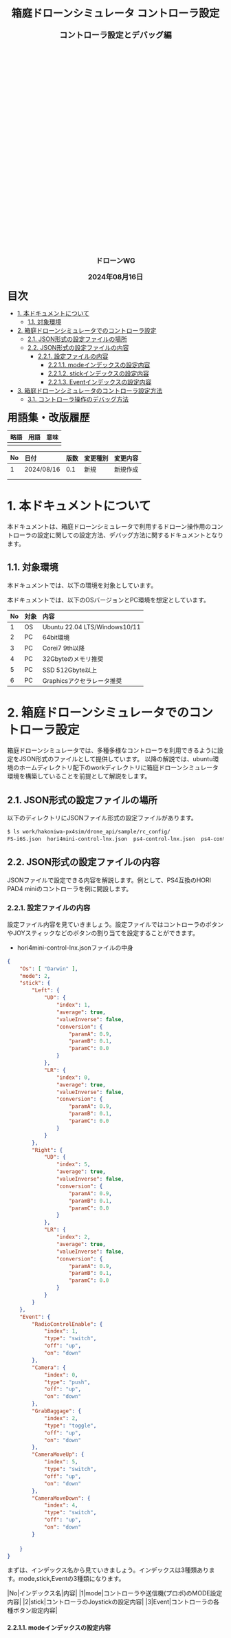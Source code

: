 <div class="box-title">
    <p>
    <div style="font-size:18pt;font-weight:bold;text-align:center;margin-top:150px"><span class="title">箱庭ドローンシミュレータ コントローラ設定</span></div>
    </p>
    <p>
    <div style="font-size:14pt;font-weight:bold;text-align:center;margin-top:20px"><span class="sub-title">コントローラ設定とデバッグ編</span></div>
    </p>
    <p>
    <div style="font-size:12pt;font-weight:bold;text-align:center;margin-top:500px"><span class="author">ドローンWG</span></div>
    </p>
    <p>
    <div style="font-size:12pt;font-weight:bold;text-align:center;margin-top:10px"><span class="date">2024年08月16日</span></div>
    </p>
</div>

<!-- 改ページ -->
<div style="page-break-before:always"></div>

<div style="font-size:18pt;font-weight:bold;text-align:left;"><span class="contents">目次</span></div>
<!-- TOC -->

- [1. 本ドキュメントについて](#1-本ドキュメントについて)
  - [1.1. 対象環境](#11-対象環境)
- [2. 箱庭ドローンシミュレータでのコントローラ設定](#2-箱庭ドローンシミュレータでのコントローラ設定)
  - [2.1. JSON形式の設定ファイルの場所](#21-json形式の設定ファイルの場所)
  - [2.2. JSON形式の設定ファイルの内容](#22-json形式の設定ファイルの内容)
    - [2.2.1. 設定ファイルの内容](#221-設定ファイルの内容)
      - [2.2.1.1. modeインデックスの設定内容](#2211-modeインデックスの設定内容)
      - [2.2.1.2. stickインデックスの設定内容](#2212-stickインデックスの設定内容)
      - [2.2.1.3. Eventインデックスの設定内容](#2213-eventインデックスの設定内容)
- [3. 箱庭ドローンシミュレータのコントローラ設定方法](#3-箱庭ドローンシミュレータのコントローラ設定方法)
  - [3.1. コントローラ操作のデバッグ方法](#31-コントローラ操作のデバッグ方法)

<!-- /TOC -->
<!-- 改ページ -->
<div style="page-break-before:always"></div>


<div style="font-size:18pt;font-weight:bold;text-align:left;"><span class="contents">用語集・改版履歴</span></div>


|略語|用語|意味|
|:---|:---|:---|
||||


|No|日付|版数|変更種別|変更内容|
|:---|:---|:---|:---|:---|
|1|2024/08/16|0.1|新規|新規作成|
||||||
|||

<!-- 改ページ -->
<div style="page-break-before:always"></div>

# 1. 本ドキュメントについて

本ドキュメントは、箱庭ドローンシミュレータで利用するドローン操作用のコントローラの設定に関しての設定方法、デバッグ方法に関するドキュメントとなります。


## 1.1. 対象環境

本ドキュメントでは、以下の環境を対象としています。

本ドキュメントでは、以下のOSバージョンとPC環境を想定としています。

|No|対象|内容|
|:---|:---|:---|
|1|OS|Ubuntu 22.04 LTS/Windows10/11|
|2|PC|64bit環境|
|3|PC|Corei7 9th以降|
|4|PC|32Gbyteのメモリ推奨|
|5|PC|SSD 512Gbyte以上|
|6|PC|Graphicsアクセラレータ推奨|

# 2. 箱庭ドローンシミュレータでのコントローラ設定

箱庭ドローンシミュレータでは、多種多様なコントローラを利用できるように設定をJSON形式のファイルとして提供しています。
以降の解説では、ubuntu環境のホームディレクトリ配下のworkディレクトリに箱庭ドローンシミュレータ環境を構築していることを前提として解説をします。

## 2.1. JSON形式の設定ファイルの場所

以下のディレクトリにJSONファイル形式の設定ファイルがあります。

```bash
$ ls work/hakoniwa-px4sim/drone_api/sample/rc_config/
FS-i6S.json  hori4mini-control-lnx.json  ps4-control-lnx.json  ps4-control.json
```

## 2.2. JSON形式の設定ファイルの内容

JSONファイルで設定できる内容を解説します。例として、PS4互換のHORI PAD4 miniのコントローラを例に開設します。

### 2.2.1. 設定ファイルの内容

設定ファイル内容を見ていきましょう。設定ファイルではコントローラのボタンやJOYスティックなどのボタンの割り当てを設定することができます。

- hori4mini-control-lnx.jsonファイルの中身

```JSON
{
    "Os": [ "Darwin" ],
    "mode": 2,
    "stick": {
        "Left": {
            "UD": {
                "index": 1,
                "average": true,
                "valueInverse": false,
                "conversion": {
                    "paramA": 0.9,
                    "paramB": 0.1,
                    "paramC": 0.0
                }
            },
            "LR": {
                "index": 0,
                "average": true,
                "valueInverse": false,
                "conversion": {
                    "paramA": 0.9,
                    "paramB": 0.1,
                    "paramC": 0.0
                }
            }
        },
        "Right": {
            "UD": {
                "index": 5,
                "average": true,
                "valueInverse": false,
                "conversion": {
                    "paramA": 0.9,
                    "paramB": 0.1,
                    "paramC": 0.0
                }
            },
            "LR": {
                "index": 2,
                "average": true,
                "valueInverse": false,
                "conversion": {
                    "paramA": 0.9,
                    "paramB": 0.1,
                    "paramC": 0.0
                }
            }
        }
    },
    "Event": {
        "RadioControlEnable": {
            "index": 1,
            "type": "switch",
            "off": "up",
            "on": "down"
        },
        "Camera": {
            "index": 0,
            "type": "push",
            "off": "up",
            "on": "down"
        },
        "GrabBaggage": {
            "index": 2,
            "type": "toggle",
            "off": "up",
            "on": "down"
        },
        "CameraMoveUp": {
            "index": 5,
            "type": "switch",
            "off": "up",
            "on": "down"
        },
        "CameraMoveDown": {
            "index": 4,
            "type": "switch",
            "off": "up",
            "on": "down"
        }

    }
}
```

まずは、インデックス名から見ていきましょう。インデックスは3種類あります。mode,stick,Eventの3種類になります。

|No|インデックス名|内容|
|1|mode|コントローラや送信機(プロポ)のMODE設定内容|
|2|stick|コントローラのJoystickの設定内容|
|3|Event|コントローラの各種ボタン設定内容|

#### 2.2.1.1. modeインデックスの設定内容

modeタグは、コントローラや送信機(プロポ)のMODE設定になります。モードの設定イメージは、下記の画像のイメージになります。

![コントローラのMODE設定](./rcdebug/rcdebug1.png)

設定値は以下のようになります。

|No|設定値|内容|
|:---|:---|:---|
|1|1|モード1の設定|
|2|2|モード2の設定|

#### 2.2.1.2. stickインデックスの設定内容

stickインデックスは、コントローラのJoystick部分の上下左右の設定になります。

![コントローラのJoystick設定1](./rcdebug/rcdebug2.png)

stickのインデックスは、Left(左),Right(右)があり、Left(左),Right(右)それぞれにUD(上下),LR(左右)のインデックスが設定内容としてあります。


![コントローラのJoystick設定2](./rcdebug/rcdebug3.png)


Left(左),Right(右)のUD(上下),LR(左右)のそれぞれに以下の設定値があります。

|No|設定項目|設定値|内容|
|:---|:---|:---|:---|
|1|index|0～5の間の値|Joystickを動かしたときのコントローラから送られるインデックス番号|
|2|average|true/false|Joystickを動かしたときの平均値を計算することの設定|
|3|valueInverse|true/false|Joystickを動かしたときの値の反転をする設定|
|4|conversion|0.0～0.9の間の値|ParamA～ParamCがある。Joystickを動かしたときの調整パラメータ設定|

#### 2.2.1.3. Eventインデックスの設定内容

Eventインデックスは、コントローラの各種ボタンを箱庭ドローンシミュレータが機能として利用するための設定になります。

![コントローラの各種ボタン設定1](./rcdebug/rcdebug4.png)

Eventインデックスは、箱庭ドローンシミュレータが用意しているPython操作用のAPI定義に従った項目が設定できるようになっています。

![コントローラの各種ボタン設定2](./rcdebug/rcdebug5.png)

設定値には、RadioControlEnable,Camera,GrabBaggage,CameraMoveUp,CameraMoveDownの5種類の設定があります。

|No|設定項目|内容|
|:---|:---|:---|
|1|RadioControlEnable|0～12の間の値|ドローンの離陸(アーム)/着陸(ディスアーム)ボタン操作設定|
|2|Camera|ドローンカメラ撮影ボタン操作設定|
|3|GrabBaggage|ドローンの荷物操作用のマグネット操作設定|
|4|CameraMoveUp|ドローンカメラの上操作設定|
|5|CameraMoveDown|ドローンカメラの下操作設定|

RadioControlEnable,Camera,GrabBaggage,CameraMoveUp,CameraMoveDownの5種類には、それぞれに以下の設定があります。設定値のindexの値はコントローラによって取れる値が異なるので、現状で把握できている値を記載しています。

|No|設定項目|設定値|内容|
|:---|:---|:---|:---|
|1|index|0～13の間の値|コントローラのボタンを押したときのコントローラから送られるインデックス番号|
|2|type|push/toggle/switch|ボタンを押したときの操作設定。push:押したときに操作が有効,toggle:押した回数によって操作内容変更,switch:押したときの操作内容変更|
|3|off|up/down|ボタンが押されてないときの操作を指定|
|4|on|up/down|ボタンが押されたときの操作を指定|

# 3. 箱庭ドローンシミュレータのコントローラ設定方法

Linuxなど各種OSでの操作や、コントローラ種類によって、コントローラのjoystickの操作やボタン操作によって、コントローラから取れる値が異なることがあります。特に各インデックスの設定項目にあるindex部分に設定する値は異なることが多いです。

現状提供しているJSONファイルでは、利用するコントローラの操作と合わない場合が想定されるため、ここでは、実際にコントローラから取れる値のデバッグ方法を解説します。

## 3.1. コントローラ操作のデバッグ方法

コントローラのデバッグ用のpythonコードを利用して、コントローラから取れる値を確認することができます。

```bash
$ cd ~/work/hakoniwa-px4sim/drone_api/sample/rc_debug
$ python3 rc_control.py
```

起動すると以下のようにコントローラを認識してくれます。コントローラの名前、コントローラ上のボタン数が確認できます。

![コントローラのデバッグ1](./rcdebug/rcdebug6.png)

起動ができたら、実際にコントローラを操作してみましょう。ボタンのインデックス値、Joystickのインデックス値などを確認して、箱庭ドローンシミュレータ用の設定ファイルに反映することで、コントローラを反映することができます。

![コントローラのデバッグ2](./rcdebug/rcdebug7.png)
